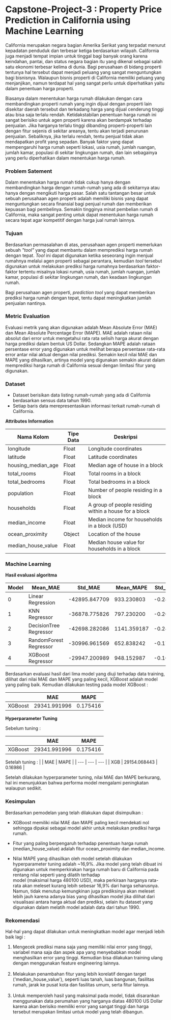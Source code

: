 # Capstone-Project-3 : Property Price Prediction in California using Machine Learning
California merupakan negara bagian Amerika Serikat yang terpadat menurut kepadatan penduduk dan terbesar ketiga berdasarkan wilayah. California juga menjadi tempat impian untuk tinggal bagi banyak orang karena keindahan, pantai, dan status negara bagian itu yang dikenal sebagai salah satu ekonomi terbesar kelima di dunia. Bagi perusahaan di bidang properti tentunya hal tersebut dapat menjadi peluang yang sangat menguntungkan bagi bisnisnya. Walaupun bisnis properti di California memiliki peluang yang menjanjikan, namun terdapat hal yang sangat perlu untuk diperhatikan yaitu dalam penentuan harga properti. 

Biasanya dalam menentukan harga rumah dilakukan dengan cara membandingkan properti rumah yang ingin dijual dengan properti lain disekitar daerah tersebut dan terkadang harga yang dijual cenderung tinggi atau bisa saja terlalu rendah. Ketidakstabilan penentuan harga rumah ini sangat berisiko untuk agen properti karena akan berdampak terhadap penjualan. Jika harganya terlalu tinggi dibanding properti-properti lain dengan fitur sejenis di sekitar areanya, tentu akan terjadi penurunan penjualan. Sebaliknya, jika terlalu rendah, tentu penjual tidak akan mendapatkan profit yang sepadan. Banyak faktor yang dapat mempengaruhi harga rumah seperti lokasi, usia rumah, jumlah ruangan, jumlah kamar, populasi di sekitar lingkungan rumah, dan lain sebagainya yang perlu diperhatikan dalam menentukan harga rumah. 

### **Problem Satement**

Dalam menentukan harga rumah tidak cukup hanya dengan membandingkan harga dengan rumah-rumah yang ada di sekitarnya atau hanya dengan mengikuti harga pasar. Salah satu tantangan besar untuk sebuah perusahaan agen properti adalah memiliki bisnis yang dapat menguntungkan secara finansial bagi penjual rumah dan memberikan kepuasan bagi pembelinya. Semakin tingginya minat pembelian rumah di California, maka sangat penting untuk dapat menentukan harga rumah secara tepat agar kompetitif dengan harga jual rumah lainnya. 

### **Tujuan**

Berdasarkan permasalahan di atas, perusahaan agen properti memerlukan sebuah *"tool"* yang dapat membantu dalam memprediksi harga rumah dengan tepat. *Tool* ini dapat digunakan ketika seseorang ingin menjual rumahnya melalui agen properti sebagai perantara, kemudian *tool* tersebut digunakan untuk melakukan prediksi harga rumahnya berdasarkan faktor-faktor tertentu misalnya lokasi rumah, usia rumah, jumlah ruangan, jumlah kamar, populasi di sekitar lingkungan rumah, dan keadaan lingkungan rumah. 

Bagi perusahaan agen properti, *prediction tool* yang dapat memberikan prediksi harga rumah dengan tepat, tentu dapat meningkatkan jumlah penjualan nantinya.

### **Metric Evaluation**

Evaluasi metrik yang akan digunakan adalah Mean Absolute Error (MAE) dan Mean Absolute Percentage Error (MAPE). MAE adalah rataan nilai absolut dari error untuk mengetahui rata rata selisih harga akurat dengan harga prediksi dalam bentuk US Dollar. 
Sedangkan MAPE adalah rataan persentase error yang digunakan untuk melihat berapa persentase rata-rata error antar nilai aktual dengan nilai prediksi. Semakin kecil nilai MAE dan MAPE yang dihasilkan, artinya model yang digunakan semakin akurat dalam memprediksi harga rumah di California sesuai dengan limitasi fitur yang digunakan. 

### **Dataset**
- Dataset berisikan data listing rumah-rumah yang ada di California berdasarkan sensus data tahun 1990.
- Setiap baris data merepresentasikan informasi terkait rumah-rumah di California.

**Attributes Information**

| **Nama Kolom** | **Tipe Data** | **Deskripsi** |
| --- | --- | --- |
| longitude | Float | Longitude coordinates |
| latitude | Float | Latitude coordinates |
| housing_median_age | Float | Median age of house in a block |
| total_rooms | Float | Total rooms in a block |
| total_bedrooms | Float | Total bedrooms in a block |
| population | Float | Number of people residing in a block |
| households | Float | A group of people residing within a house for a block |
| median_income | Float | Median income for households in a block (USD) |
| ocean_proximity | Object | Location of the house |
| median_house_value | Float | Median house value for households in a block |

### **Machine Learning**

**Hasil evaluasi algoritma**

| **Model** |	**Mean_MAE** | **Std_MAE** |	**Mean_MAPE** |	**Std_MAPE** |
| --- | --- | --- | --- | --- | 
| 0 |	Linear Regression |	-42895.847709 |	933.230803 | -0.244313 | 0.004216 |
| 1 | KNN Regressor |	-36878.775826 |	797.230200 |	-0.205670	| 0.004216 |
| 2 | DecisionTree Regressor |	-42698.282086	| 1141.359187 |	-0.244493 |	0.008969 |
| 3 |	RandomForest Regressor |	-30996.961569 |	652.838242 |	-0.174634 |	0.005542 |
| 4	| XGBoost Regressor |	-29947.200989 |	948.152987 |	-0.169561 |	0.006721 |

Berdasarkan evaluasi hasil dari lima model yang diuji terhadap data training, dilihat dari nilai MAE dan MAPE yang paling kecil, XGBoost adalah model yang paling baik. Kemudian dilakukan testing pada model XGBoost :

|  | MAE |	MAPE |
| --- | --- | --- |
| XGBoost |	29341.991996 |	0.175416 |

**Hyperparameter Tuning**

Sebelum tuning :

| | MAE |	MAPE |
| --- | --- | --- |
| XGBoost |	29341.991996 |	0.175416 |

Setelah tuning :
| | MAE	| MAPE |
| --- | --- | --- |
| XGB |	29154.068443 |	0.16986 |

Setelah dilakukan hyperparameter tuning, nilai MAE dan MAPE berkurang, hal ini menunjukkan bahwa performa model mengalami peningkatan walaupun sedikit.

### **Kesimpulan**
Berdasarkan pemodelan yang telah dilakukan dapat disimpulkan :
* XGBoost memiliki nilai MAE dan MAPE paling kecil mendekati nol sehingga dipakai sebagai model akhir untuk melakukan prediksi harga rumah.

* Fitur yang paling berpengaruh terhadap penentuan harga rumah (median_house_value) adalah fitur ocean_proximity dan median_income.

* Nilai MAPE yang dihasilkan oleh model setelah dilakukan hyperparameter tuning adalah ~16,9%. Jika model yang telah dibuat ini digunakan untuk memperkirakan harga rumah baru di California pada rentang nilai seperti yang dilatih terhadap   
  model (maksimal harga 480100 USD), maka perkiraan harganya rata-rata akan meleset kurang lebih sebesar 16,9% dari harga seharusnya. Namun, tidak menutup kemungkinan juga prediksinya akan meleset lebih jauh karena adanya bias yang dihasilkan model jika dilihat dari visualisasi antara harga aktual dan prediksi, selain itu dataset yang digunakan dalam melatih model adalah data dari tahun 1990.
  
  
### **Rekomendasi**
Hal-hal yang dapat dilakukan untuk meningkatkan model agar menjadi lebih baik lagi :
1. Mengecek prediksi mana saja yang memiliki nilai error yang tinggi, variabel mana saja dan aspek apa yang menyebabkan model menghasilkan error yang tinggi. Kemudian bisa dilakukan training ulang dengan menggunakan feature engineering lainnya.
<br><br>   
1. Melakukan penambahan fitur yang lebih korelatif dengan target ('median_house_value'), seperti luas tanah, luas bangunan, fasilitas rumah, jarak ke pusat kota dan fasilitas umum, serta fitur lainnya.
<br><br>  
3. Untuk memperoleh hasil yang maksimal pada model, tidak disarankan menggunakan data perumahan yang harganya diatas 480100 US Dollar karena akan berisiko memiliki error yang sangat tinggi dan harga tersebut merupakan limitasi untuk model yang telah dibangun.
<br><br>   
